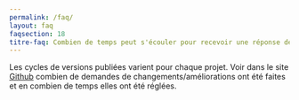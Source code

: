 ```yaml
---
permalink: /faq/
layout: faq
faqsection: 18
titre-faq: Combien de temps peut s'écouler pour recevoir une réponse de demande de changement (ex., « pull request »)?
---
```


Les cycles de versions publiées varient pour chaque projet. Voir dans le site [Github](https://github.com/infra-geo-ouverte/igo/issues) combien de demandes de changements/améliorations ont été faites et en combien de temps elles ont été réglées.
